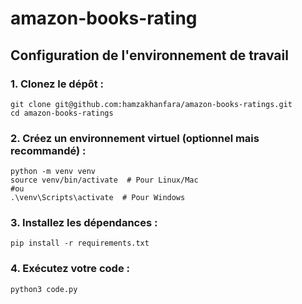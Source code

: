 # amazon-books-rating

## Configuration de l'environnement de travail

### 1. Clonez le dépôt :

   ```
   git clone git@github.com:hamzakhanfara/amazon-books-ratings.git
   cd amazon-books-ratings
   ```
### 2. Créez un environnement virtuel (optionnel mais recommandé) :
   ```
   python -m venv venv
   source venv/bin/activate  # Pour Linux/Mac
   #ou
   .\venv\Scripts\activate  # Pour Windows
  ```
### 3. Installez les dépendances :
```
pip install -r requirements.txt
```
### 4. Exécutez votre code :
```
python3 code.py
```
